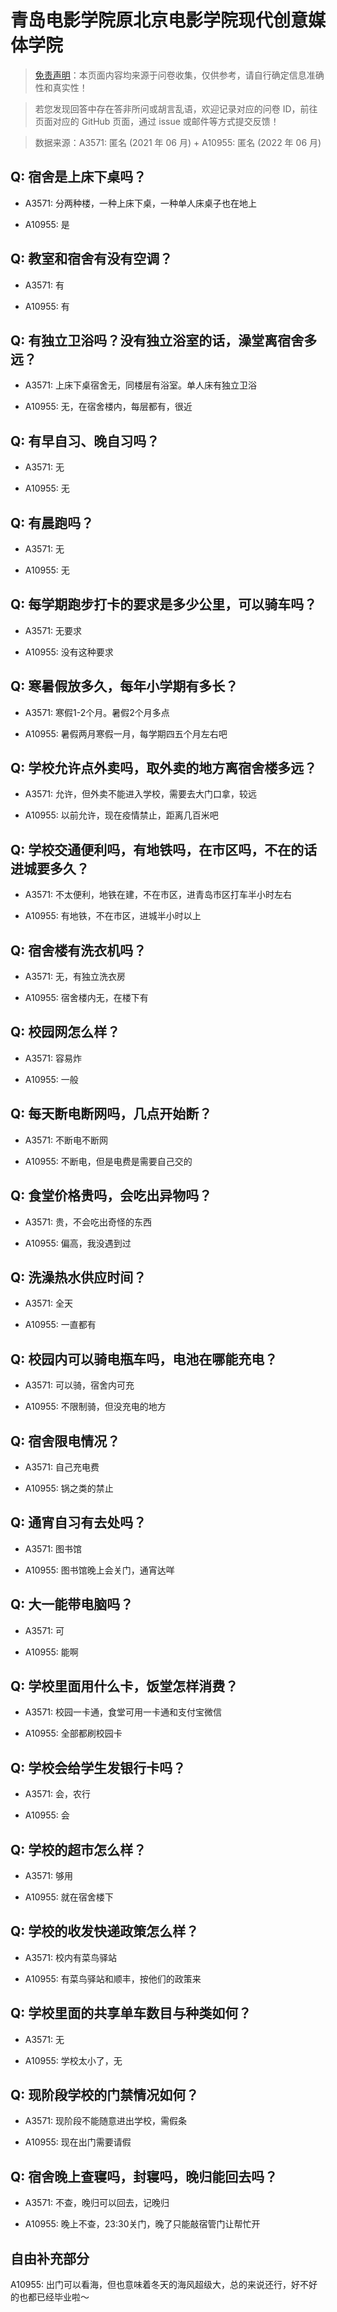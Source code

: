 # 青岛电影学院原北京电影学院现代创意媒体学院

> [免责声明](https://colleges.chat/#_3)：本页面内容均来源于问卷收集，仅供参考，请自行确定信息准确性和真实性！

> 若您发现回答中存在答非所问或胡言乱语，欢迎记录对应的问卷 ID，前往页面对应的 GitHub 页面，通过 issue 或邮件等方式提交反馈！

> 数据来源：A3571: 匿名 (2021 年 06 月) + A10955: 匿名 (2022 年 06 月)

## Q: 宿舍是上床下桌吗？

- A3571: 分两种楼，一种上床下桌，一种单人床桌子也在地上

- A10955: 是

## Q: 教室和宿舍有没有空调？

- A3571: 有

- A10955: 有

## Q: 有独立卫浴吗？没有独立浴室的话，澡堂离宿舍多远？

- A3571: 上床下桌宿舍无，同楼层有浴室。单人床有独立卫浴

- A10955: 无，在宿舍楼内，每层都有，很近

## Q: 有早自习、晚自习吗？

- A3571: 无

- A10955: 无

## Q: 有晨跑吗？

- A3571: 无

- A10955: 无

## Q: 每学期跑步打卡的要求是多少公里，可以骑车吗？

- A3571: 无要求

- A10955: 没有这种要求

## Q: 寒暑假放多久，每年小学期有多长？

- A3571: 寒假1-2个月。暑假2个月多点

- A10955: 暑假两月寒假一月，每学期四五个月左右吧

## Q: 学校允许点外卖吗，取外卖的地方离宿舍楼多远？

- A3571: 允许，但外卖不能进入学校，需要去大门口拿，较远

- A10955: 以前允许，现在疫情禁止，距离几百米吧

## Q: 学校交通便利吗，有地铁吗，在市区吗，不在的话进城要多久？

- A3571: 不太便利，地铁在建，不在市区，进青岛市区打车半小时左右

- A10955: 有地铁，不在市区，进城半小时以上

## Q: 宿舍楼有洗衣机吗？

- A3571: 无，有独立洗衣房

- A10955: 宿舍楼内无，在楼下有

## Q: 校园网怎么样？

- A3571: 容易炸

- A10955: 一般

## Q: 每天断电断网吗，几点开始断？

- A3571: 不断电不断网

- A10955: 不断电，但是电费是需要自己交的

## Q: 食堂价格贵吗，会吃出异物吗？

- A3571: 贵，不会吃出奇怪的东西

- A10955: 偏高，我没遇到过

## Q: 洗澡热水供应时间？

- A3571: 全天

- A10955: 一直都有

## Q: 校园内可以骑电瓶车吗，电池在哪能充电？

- A3571: 可以骑，宿舍内可充

- A10955: 不限制骑，但没充电的地方

## Q: 宿舍限电情况？

- A3571: 自己充电费

- A10955: 锅之类的禁止

## Q: 通宵自习有去处吗？

- A3571: 图书馆

- A10955: 图书馆晚上会关门，通宵达咩

## Q: 大一能带电脑吗？

- A3571: 可

- A10955: 能啊

## Q: 学校里面用什么卡，饭堂怎样消费？

- A3571: 校园一卡通，食堂可用一卡通和支付宝微信

- A10955: 全部都刷校园卡

## Q: 学校会给学生发银行卡吗？

- A3571: 会，农行

- A10955: 会

## Q: 学校的超市怎么样？

- A3571: 够用

- A10955: 就在宿舍楼下

## Q: 学校的收发快递政策怎么样？

- A3571: 校内有菜鸟驿站

- A10955: 有菜鸟驿站和顺丰，按他们的政策来

## Q: 学校里面的共享单车数目与种类如何？

- A3571: 无

- A10955: 学校太小了，无

## Q: 现阶段学校的门禁情况如何？

- A3571: 现阶段不能随意进出学校，需假条

- A10955: 现在出门需要请假

## Q: 宿舍晚上查寝吗，封寝吗，晚归能回去吗？

- A3571: 不查，晚归可以回去，记晚归

- A10955: 晚上不查，23:30关门，晚了只能敲宿管门让帮忙开

## 自由补充部分

A10955: 出门可以看海，但也意味着冬天的海风超级大，总的来说还行，好不好的也都已经毕业啦～